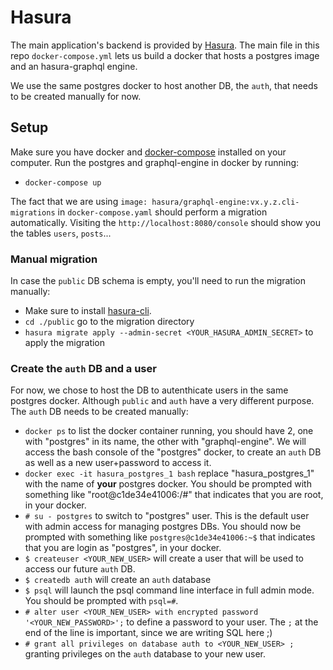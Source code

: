 # Hasura

The main application's backend is provided by [Hasura](https://github.com/hasura/graphql-engine/). The main file in this repo `docker-compose.yml` lets us build a docker that hosts a postgres image and an hasura-graphql engine.

We use the same postgres docker to host another DB, the `auth`, that needs to be created manually for now.

## Setup

Make sure you have docker and [docker-compose](https://docs.docker.com/compose/) installed on your computer.
Run the postgres and graphql-engine in docker by running:
- `docker-compose up`

The fact that we are using `image: hasura/graphql-engine:vx.y.z.cli-migrations` in `docker-compose.yaml` should perform a migration automatically. Visiting the `http://localhost:8080/console` should show you the tables `users`, `posts`...

### Manual migration
In case the `public` DB schema is empty, you'll need to run the migration manually:
- Make sure to install [hasura-cli](https://docs.hasura.io/1.0/graphql/manual/hasura-cli/index.html).
- `cd ./public` go to the migration directory
- `hasura migrate apply --admin-secret <YOUR_HASURA_ADMIN_SECRET>` to apply the migration


### Create the `auth` DB and a user
For now, we chose to host the DB to autenthicate users in the same postgres docker. Although `public` and `auth` have a very different purpose.
The `auth` DB needs to be created manually:
- `docker ps` to list the docker container running, you should have 2, one with "postgres" in its name, the other with "graphql-engine". We will access the bash console of the "postgres" docker, to create an `auth` DB as well as a new user+password to access it.
- `docker exec -it hasura_postgres_1 bash` replace "hasura_postgres_1" with the name of **your** postgres docker. You should be prompted with something like "root@c1de34e41006:/#" that indicates that you are root, in your docker.
- `# su - postgres` to switch to "postgres" user. This is the default user with admin access for managing postgres DBs. You should now be prompted with something like `postgres@c1de34e41006:~$` that indicates that you are login as "postgres", in your docker.
- `$ createuser <YOUR_NEW_USER>` will create a user that will be used to access our future `auth` DB.
- `$ createdb auth` will create an `auth` database
- `$ psql` will launch the psql command line interface in full admin mode. You should be prompted with `psql=#`.
- `# alter user <YOUR_NEW_USER> with encrypted password '<YOUR_NEW_PASSWORD>';` to define a password to your user. The `;` at the end of the line is important, since we are writing SQL here ;)
- `# grant all privileges on database auth to <YOUR_NEW_USER> ;` granting privileges on the `auth` database to your new user.
